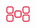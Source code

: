 <p align="center">
  <a href="https://navalm.com" target="_blank">
    <img src="./navalm.svg" alt="navalm logo" width="64px">
  </a>
</p>
<!-- cool gif
<p align="center">
  <img src="https://media.giphy.com/media/3hRzIz4D8Ikgg/giphy.gif" width="75%" />
</p>
-->

<!--
**navalmonga/navalmonga** is a ✨ _special_ ✨ repository because its `README.md` (this file) appears on your GitHub profile.

Here are some ideas to get you started:

- 🔭 I’m currently working on ...
- 🌱 I’m currently learning ...
- 👯 I’m looking to collaborate on ...
- 🤔 I’m looking for help with ...
- 💬 Ask me about ...
- 📫 How to reach me: ...
- 😄 Pronouns: ...
- ⚡ Fun fact: ...
-->
